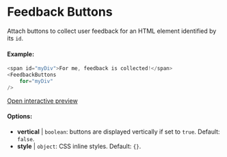 # Feedback Buttons

Attach buttons to collect user feedback for an HTML element identified by its `id`.

#### Example:

``` js
<span id="myDiv">For me, feedback is collected!</span>
<FeedbackButtons
    for="myDiv"
/>
```

[Open interactive preview](https://isle.heinz.cmu.edu/components/feedback/)

#### Options:

* __vertical__ | `boolean`: buttons are displayed vertically if set to `true`. Default: `false`.
* __style__ | `object`: CSS inline styles. Default: `{}`.
